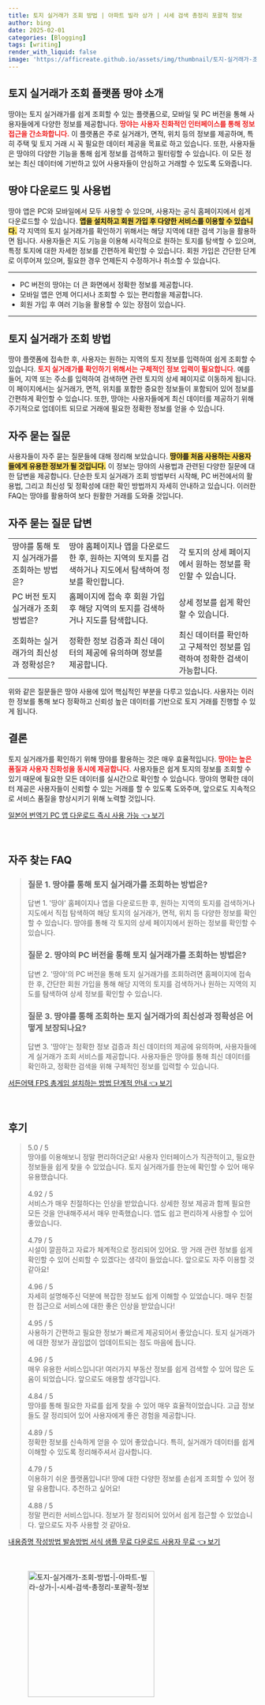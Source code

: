 ```yaml
---
title: 토지 실거래가 조회 방법 | 아파트 빌라 상가 | 시세 검색 총정리 포괄적 정보
author: bing
date: 2025-02-01
categories: [Blogging]
tags: [writing]
render_with_liquid: false
image: 'https://afficreate.github.io/assets/img/thumbnail/토지-실거래가-조회-방법-|-아파트-빌라-상가-|-시세-검색-총정리-포괄적-정보.webp'
---
```



<h2 id='토지 실거래가 조회 플랫폼 땅야 소개'>토지 실거래가 조회 플랫폼 땅야 소개</h2>

<p>땅야는 토지 실거래가를 쉽게 조회할 수 있는 플랫폼으로, 모바일 및 PC 버전을 통해 사용자들에게 다양한 정보를 제공합니다. <b><span style="color: #ee2323;">땅야는 사용자 친화적인 인터페이스를 통해 정보 접근을 간소화합니다.</span></b> 이 플랫폼은 주로 실거래가, 면적, 위치 등의 정보를 제공하며, 특히 주택 및 토지 거래 시 꼭 필요한 데이터 제공을 목표로 하고 있습니다. 또한, 사용자들은 땅야의 다양한 기능을 통해 쉽게 정보를 검색하고 필터링할 수 있습니다. 이 모든 정보는 최신 데이터에 기반하고 있어 사용자들이 안심하고 거래할 수 있도록 도와줍니다.</p>

<h2 id='땅야 다운로드 및 사용법'>땅야 다운로드 및 사용법</h2>

<p>땅야 앱은 PC와 모바일에서 모두 사용할 수 있으며, 사용자는 공식 홈페이지에서 쉽게 다운로드할 수 있습니다. <b><span style="background-color: #ffe066;">앱을 설치하고 회원 가입 후 다양한 서비스를 이용할 수 있습니다.</span></b> 각 지역의 토지 실거래가를 확인하기 위해서는 해당 지역에 대한 검색 기능을 활용하면 됩니다. 사용자들은 지도 기능을 이용해 시각적으로 원하는 토지를 탐색할 수 있으며, 특정 토지에 대한 자세한 정보를 간편하게 확인할 수 있습니다. 회원 가입은 간단한 단계로 이루어져 있으며, 필요한 경우 언제든지 수정하거나 취소할 수 있습니다.</p>

<hr />

<ul>
    <li>PC 버전의 땅야는 더 큰 화면에서 정확한 정보를 제공합니다.</li>
    <li>모바일 앱은 언제 어디서나 조회할 수 있는 편리함을 제공합니다.</li>
    <li>회원 가입 후 여러 기능을 활용할 수 있는 장점이 있습니다.</li>
</ul>

<hr />

<h2 id='토지 실거래가 조회 방법'>토지 실거래가 조회 방법</h2>

<p>땅야 플랫폼에 접속한 후, 사용자는 원하는 지역의 토지 정보를 입력하여 쉽게 조회할 수 있습니다. <b><span style="color: #ee2323;">토지 실거래가를 확인하기 위해서는 구체적인 정보 입력이 필요합니다.</span></b> 예를 들어, 지역 또는 주소를 입력하여 검색하면 관련 토지의 상세 페이지로 이동하게 됩니다. 이 페이지에서는 실거래가, 면적, 위치를 포함한 중요한 정보들이 포함되어 있어 정보를 간편하게 확인할 수 있습니다. 또한, 땅야는 사용자들에게 최신 데이터를 제공하기 위해 주기적으로 업데이트 되므로 거래에 필요한 정확한 정보를 얻을 수 있습니다.</p>

<h2 id='자주 묻는 질문'>자주 묻는 질문</h2>

<p>사용자들이 자주 묻는 질문들에 대해 정리해 보았습니다. <b><span style="background-color: #ffe066;">땅야를 처음 사용하는 사용자들에게 유용한 정보가 될 것입니다.</span></b> 이 정보는 땅야의 사용법과 관련된 다양한 질문에 대한 답변을 제공합니다. 단순한 토지 실거래가 조회 방법부터 시작해, PC 버전에서의 활용법, 그리고 최신성 및 정확성에 대한 확인 방법까지 자세히 안내하고 있습니다. 이러한 FAQ는 땅야를 활용하여 보다 원활한 거래를 도와줄 것입니다.</p>

<h2 id='자주 묻는 질문 답변'>자주 묻는 질문 답변</h2>

<table>
    <tr>
        <td>땅야를 통해 토지 실거래가를 조회하는 방법은?</td>
        <td>땅야 홈페이지나 앱을 다운로드한 후, 원하는 지역의 토지를 검색하거나 지도에서 탐색하여 정보를 확인합니다.</td>
        <td>각 토지의 상세 페이지에서 원하는 정보를 확인할 수 있습니다.</td>
    </tr>
    <tr>
        <td>PC 버전 토지 실거래가 조회 방법은?</td>
        <td>홈페이지에 접속 후 회원 가입후 해당 지역의 토지를 검색하거나 지도를 탐색합니다.</td>
        <td>상세 정보를 쉽게 확인할 수 있습니다.</td>
    </tr>
    <tr>
        <td>조회하는 실거래가의 최신성과 정확성은?</td>
        <td>정확한 정보 검증과 최신 데이터의 제공에 유의하며 정보를 제공합니다.</td>
        <td>최신 데이터를 확인하고 구체적인 정보를 입력하여 정확한 검색이 가능합니다.</td>
    </tr>
</table>

<p>위와 같은 질문들은 땅야 사용에 있어 핵심적인 부분을 다루고 있습니다. 사용자는 이러한 정보를 통해 보다 정확하고 신뢰성 높은 데이터를 기반으로 토지 거래를 진행할 수 있게 됩니다.</p>

<h2 id='결론'>결론</h2>

<p>토지 실거래가를 확인하기 위해 땅야를 활용하는 것은 매우 효율적입니다. <b><span style="color: #ee2323;">땅야는 높은 품질과 사용자 친화성을 동시에 제공합니다.</span></b> 사용자들은 쉽게 토지의 정보를 조회할 수 있기 때문에 필요한 모든 데이터를 실시간으로 확인할 수 있습니다. 땅야의 명확한 데이터 제공은 사용자들이 신뢰할 수 있는 거래를 할 수 있도록 도와주며, 앞으로도 지속적으로 서비스 품질을 향상시키기 위해 노력할 것입니다.</p>


<p><a class="click-button" title="일본어 번역기 PC 앱 다운로드 즉시 사용 가능" href="https://afficreate.github.io/posts/%EC%9D%BC%EB%B3%B8%EC%96%B4-%EB%B2%88%EC%97%AD%EA%B8%B0-PC-%EC%95%B1-%EB%8B%A4%EC%9A%B4%EB%A1%9C%EB%93%9C-%EC%A6%89%EC%8B%9C-%EC%82%AC%EC%9A%A9-%EA%B0%80%EB%8A%A5/" rel="dofollow">일본어 번역기 PC 앱 다운로드 즉시 사용 가능 👈 보기</a></p><br>
<h2 id='자주_찾는_FAQ'>자주 찾는 FAQ</h2>
<div itemscope="" itemtype="https://schema.org/FAQPage"> <blockquote> <div itemscope="" itemprop="mainEntity" itemtype="https://schema.org/Question"> <h3 itemprop="name">질문 1. 땅야를 통해 토지 실거래가를 조회하는 방법은?</h3> <div itemscope="" itemprop="acceptedAnswer" itemtype="https://schema.org/Answer"> <span itemprop="text"> <p>답변 1. '땅야' 홈페이지나 앱을 다운로드한 후, 원하는 지역의 토지를 검색하거나 지도에서 직접 탐색하여 해당 토지의 실거래가, 면적, 위치 등 다양한 정보를 확인할 수 있습니다. 땅야를 통해 각 토지의 상세 페이지에서 원하는 정보를 확인할 수 있습니다.</p> </span> </div> </div> <div itemscope="" itemprop="mainEntity" itemtype="https://schema.org/Question"> <h3 itemprop="name">질문 2. 땅야의 PC 버전을 통해 토지 실거래가를 조회하는 방법은?</h3> <div itemscope="" itemprop="acceptedAnswer" itemtype="https://schema.org/Answer"> <span itemprop="text"> <p>답변 2. '땅야'의 PC 버전을 통해 토지 실거래가를 조회하려면 홈페이지에 접속한 후, 간단한 회원 가입을 통해 해당 지역의 토지를 검색하거나 원하는 지역의 지도를 탐색하여 상세 정보를 확인할 수 있습니다.</p> </span> </div> </div> <div itemscope="" itemprop="mainEntity" itemtype="https://schema.org/Question"> <h3 itemprop="name">질문 3. 땅야를 통해 조회하는 토지 실거래가의 최신성과 정확성은 어떻게 보장되나요?</h3> <div itemscope="" itemprop="acceptedAnswer" itemtype="https://schema.org/Answer"> <span itemprop="text"> <p>답변 3. '땅야'는 정확한 정보 검증과 최신 데이터의 제공에 유의하며, 사용자들에게 실거래가 조회 서비스를 제공합니다. 사용자들은 땅야를 통해 최신 데이터를 확인하고, 정확한 검색을 위해 구체적인 정보를 입력할 수 있습니다.</p> </span> </div> </div> </blockquote> </div>
<p><a class="click-button" title="서든어택 FPS 총게임 설치하는 방법 단계적 안내" href="https://afficreate.github.io/posts/%EC%84%9C%EB%93%A0%EC%96%B4%ED%83%9D-FPS-%EC%B4%9D%EA%B2%8C%EC%9E%84-%EC%84%A4%EC%B9%98%ED%95%98%EB%8A%94-%EB%B0%A9%EB%B2%95-%EB%8B%A8%EA%B3%84%EC%A0%81-%EC%95%88%EB%82%B4/" rel="dofollow">서든어택 FPS 총게임 설치하는 방법 단계적 안내 👈 보기</a></p><br>
<h2 id='후기'>후기</h2>
<div itemscope itemtype="https://schema.org/Product">
  <blockquote>
  <div itemprop="review" itemscope itemtype="https://schema.org/Review">
      <div itemprop="reviewRating" itemscope itemtype="https://schema.org/Rating"> <span itemprop="ratingValue">5.0</span> / <span itemprop="bestRating">5</span> </div>
      <span itemprop="reviewBody">땅야를 이용해보니 정말 편리하더군요! 사용자 인터페이스가 직관적이고, 필요한 정보들을 쉽게 찾을 수 있었습니다. 토지 실거래가를 한눈에 확인할 수 있어 매우 유용했습니다.</span>
  </div>
  <br>
  <div itemprop="review" itemscope itemtype="https://schema.org/Review">
      <div itemprop="reviewRating" itemscope itemtype="https://schema.org/Rating"> <span itemprop="ratingValue">4.92</span> / <span itemprop="bestRating">5</span> </div>
      <span itemprop="reviewBody">서비스가 매우 친절하다는 인상을 받았습니다. 상세한 정보 제공과 함께 필요한 모든 것을 안내해주셔서 매우 만족했습니다. 앱도 쉽고 편리하게 사용할 수 있어 좋았습니다.</span>
  </div>
  <br>
  <div itemprop="review" itemscope itemtype="https://schema.org/Review">
      <div itemprop="reviewRating" itemscope itemtype="https://schema.org/Rating"> <span itemprop="ratingValue">4.79</span> / <span itemprop="bestRating">5</span> </div>
      <span itemprop="reviewBody">시설이 깔끔하고 자료가 체계적으로 정리되어 있어요. 땅 거래 관련 정보를 쉽게 확인할 수 있어 신뢰할 수 있겠다는 생각이 들었습니다. 앞으로도 자주 이용할 것 같아요!</span>
  </div>
  <br>
  <div itemprop="review" itemscope itemtype="https://schema.org/Review">
      <div itemprop="reviewRating" itemscope itemtype="https://schema.org/Rating"> <span itemprop="ratingValue">4.96</span> / <span itemprop="bestRating">5</span> </div>
      <span itemprop="reviewBody">자세히 설명해주신 덕분에 복잡한 정보도 쉽게 이해할 수 있었습니다. 매우 친절한 접근으로 서비스에 대한 좋은 인상을 받았습니다!</span>
  </div>
  <br>
  <div itemprop="review" itemscope itemtype="https://schema.org/Review">
      <div itemprop="reviewRating" itemscope itemtype="https://schema.org/Rating"> <span itemprop="ratingValue">4.95</span> / <span itemprop="bestRating">5</span> </div>
      <span itemprop="reviewBody">사용하기 간편하고 필요한 정보가 빠르게 제공되어서 좋았습니다. 토지 실거래가에 대한 정보가 끊임없이 업데이트되는 점도 마음에 듭니다.</span>
  </div>
  <br>
  <div itemprop="review" itemscope itemtype="https://schema.org/Review">
      <div itemprop="reviewRating" itemscope itemtype="https://schema.org/Rating"> <span itemprop="ratingValue">4.96</span> / <span itemprop="bestRating">5</span> </div>
      <span itemprop="reviewBody">매우 유용한 서비스입니다! 여러가지 부동산 정보를 쉽게 검색할 수 있어 많은 도움이 되었습니다. 앞으로도 애용할 생각입니다.</span>
  </div>
  <br>
  <div itemprop="review" itemscope itemtype="https://schema.org/Review">
      <div itemprop="reviewRating" itemscope itemtype="https://schema.org/Rating"> <span itemprop="ratingValue">4.84</span> / <span itemprop="bestRating">5</span> </div>
      <span itemprop="reviewBody">땅야를 통해 필요한 자료를 쉽게 찾을 수 있어 매우 효율적이었습니다. 고급 정보들도 잘 정리되어 있어 사용자에게 좋은 경험을 제공합니다.</span>
  </div>
  <br>
  <div itemprop="review" itemscope itemtype="https://schema.org/Review">
      <div itemprop="reviewRating" itemscope itemtype="https://schema.org/Rating"> <span itemprop="ratingValue">4.89</span> / <span itemprop="bestRating">5</span> </div>
      <span itemprop="reviewBody">정확한 정보를 신속하게 얻을 수 있어 좋았습니다. 특히, 실거래가 데이터를 쉽게 이해할 수 있도록 정리해주셔서 감사합니다.</span>
  </div>
  <br>
  <div itemprop="review" itemscope itemtype="https://schema.org/Review">
      <div itemprop="reviewRating" itemscope itemtype="https://schema.org/Rating"> <span itemprop="ratingValue">4.79</span> / <span itemprop="bestRating">5</span> </div>
      <span itemprop="reviewBody">이용하기 쉬운 플랫폼입니다! 땅에 대한 다양한 정보를 손쉽게 조회할 수 있어 정말 유용합니다. 추천하고 싶어요!</span>
  </div>
  <br>
  <div itemprop="review" itemscope itemtype="https://schema.org/Review">
      <div itemprop="reviewRating" itemscope itemtype="https://schema.org/Rating"> <span itemprop="ratingValue">4.88</span> / <span itemprop="bestRating">5</span> </div>
      <span itemprop="reviewBody">정말 편리한 서비스입니다. 정보가 잘 정리되어 있어서 쉽게 접근할 수 있었습니다. 앞으로도 자주 사용할 것 같아요.</span>
  </div>
  </blockquote>
</div>
<p><a class="click-button" title="내용증명 작성방법 발송방법 서식 샘플 무료 다운로드 사용자 무료" href="https://afficreate.github.io/posts/%EB%82%B4%EC%9A%A9%EC%A6%9D%EB%AA%85-%EC%9E%91%EC%84%B1%EB%B0%A9%EB%B2%95-%EB%B0%9C%EC%86%A1%EB%B0%A9%EB%B2%95-%EC%84%9C%EC%8B%9D-%EC%83%98%ED%94%8C-%EB%AC%B4%EB%A3%8C-%EB%8B%A4%EC%9A%B4%EB%A1%9C%EB%93%9C-%EC%82%AC%EC%9A%A9%EC%9E%90-%EB%AC%B4%EB%A3%8C/" rel="dofollow">내용증명 작성방법 발송방법 서식 샘플 무료 다운로드 사용자 무료 👈 보기</a></p><br>
<figure class="image"><img src="https://afficreate.github.io/assets/img/thumbnail/토지-실거래가-조회-방법-|-아파트-빌라-상가-|-시세-검색-총정리-포괄적-정보.webp" alt="토지-실거래가-조회-방법-|-아파트-빌라-상가-|-시세-검색-총정리-포괄적-정보" width="256" height="256"></figure>